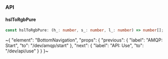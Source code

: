 

### API

#### hslToRgbPure

```ts
const hslToRgbPure: (h_: number, s_: number, l_: number) => number[];
```


~{
  "element": "BottomNavigation",
  "props": {
    "previous": {
      "label": "AMQP: Start",
      "to": "/dev/amqp/start"
    },
    "next": {
      "label": "API: Use",
      "to": "/dev/api/use"
    }
  }
}~
